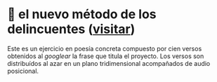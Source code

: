 # 🔫 el nuevo método de los delincuentes ([visitar](https://cyberpun.ga/el-nuevo-metodo-de-los-delincuentes/))

Este es un ejercicio en poesía concreta compuesto por cien versos obtenidos al _googlear_ la frase que titula el proyecto. Los versos son distribuídos al azar en un plano tridimensional acompañados de audio posicional.

